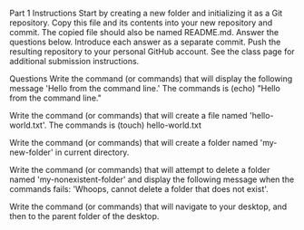Part 1
Instructions
Start by creating a new folder and initializing it as a Git repository.
Copy this file and its contents into your new repository and commit. The copied file should also be named README.md.
Answer the questions below. Introduce each answer as a separate commit.
Push the resulting repository to your personal GitHub account.
See the class page for additional submission instructions.

Questions
Write the command (or commands) that will display the following message 'Hello from the command line.'
The commands is (echo) "Hello from the command line."

Write the command (or commands) that will create a file named 'hello-world.txt'.
The commands is (touch) hello-world.txt

Write the command (or commands) that will create a folder named 'my-new-folder' in current directory.


Write the command (or commands) that will attempt to delete a folder named 'my-nonexistent-folder' and display the 
following message when the commands fails: 'Whoops, cannot delete a folder that does not exist'.


Write the command (or commands) that will navigate to your desktop, and then to the parent folder of the desktop.
